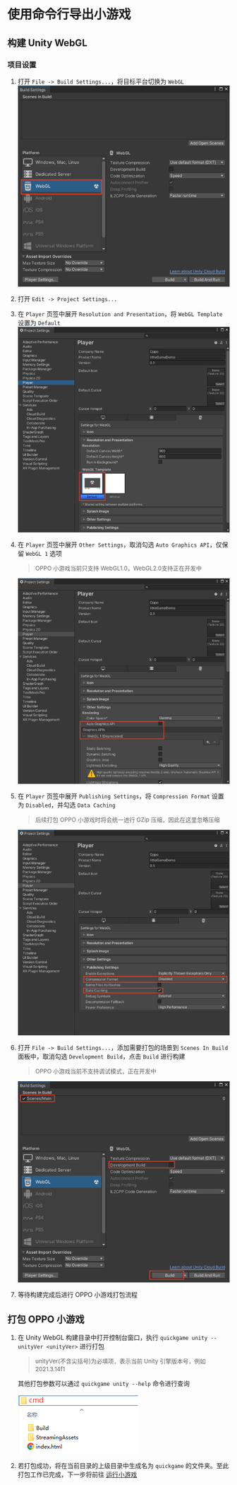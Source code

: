 # 使用命令行导出小游戏

## 构建 Unity WebGL

### 项目设置

1. 打开 `File -> Build Settings...`，将目标平台切换为 `WebGL`
![UnityPlatform](image/UnityPlatform.png)

2. 打开 `Edit -> Project Settings...`

3. 在 `Player` 页签中展开 `Resolution and Presentation`，将 `WebGL Template` 设置为 `Default`
![UnityWebGLTemplate](image/UnityWebGLTemplate.png)

4. 在 `Player` 页签中展开 `Other Settings`，取消勾选 `Auto Graphics API`，仅保留 `WebGL 1` 选项
    > <font size=2>OPPO 小游戏当前只支持 WebGL1.0，WebGL2.0支持正在开发中</font>

    ![UnityGraphicsAPI](image/UnityGraphicsAPI.png)

5. 在 `Player` 页签中展开 `Publishing Settings`，将 `Compression Format` 设置为 `Disabled`，并勾选 `Data Caching`
    > <font size=2>后续打包 OPPO 小游戏时将会统一进行 GZip 压缩，因此在这里忽略压缩</font>

    ![UnityPublishCompression](image/UnityPublishCompression.png)

6. 打开 `File -> Build Settings...`，添加需要打包的场景到 `Scenes In Build` 面板中，取消勾选 `Development Build`，点击 `Build` 进行构建
    > <font size=2>OPPO 小游戏当前不支持调试模式，正在开发中</font>

    ![UnityBuild](image/UnityBuild.png)

7. 等待构建完成后进行 OPPO 小游戏打包流程

## 打包 OPPO 小游戏

1. 在 Unity WebGL 构建目录中打开控制台窗口，执行 `quickgame unity --unityVer <unityVer>` 进行打包
    > <font size=2>unityVer(不含尖括号)为必填项，表示当前 Unity 引擎版本号，例如 2021.3.14f1</font>

    其他打包参数可以通过 `quickgame unity --help` 命令进行查询

    ![OpenCMD](image/OpenCMD.png)

2. 若打包成功，将在当前目录的上级目录中生成名为 `quickgame` 的文件夹。至此打包工作已完成，下一步将前往 [运行小游戏](RunQuickGame.md)